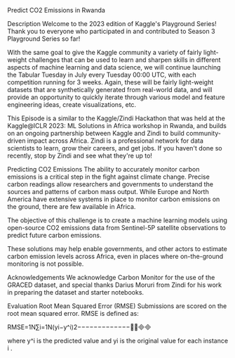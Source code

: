 Predict CO2 Emissions in Rwanda

Description
Welcome to the 2023 edition of Kaggle's Playground Series!
Thank you to everyone who participated in and contributed to Season 3 Playground Series so far!

With the same goal to give the Kaggle community a variety of fairly light-weight challenges that can be used to learn and sharpen skills in different aspects of machine learning and data science, we will continue launching the Tabular Tuesday in July every Tuesday 00:00 UTC, with each competition running for 3 weeks. Again, these will be fairly light-weight datasets that are synthetically generated from real-world data, and will provide an opportunity to quickly iterate through various model and feature engineering ideas, create visualizations, etc.

This Episode is a similar to the Kaggle/Zindi Hackathon that was held at the Kaggle@ICLR 2023: ML Solutions in Africa workshop in Rwanda, and builds on an ongoing partnership between Kaggle and Zindi to build community-driven impact across Africa. Zindi is a professional network for data scientists to learn, grow their careers, and get jobs. If you haven't done so recently, stop by Zindi and see what they're up to!



Predicting CO2 Emissions
The ability to accurately monitor carbon emissions is a critical step in the fight against climate change. Precise carbon readings allow researchers and governments to understand the sources and patterns of carbon mass output. While Europe and North America have extensive systems in place to monitor carbon emissions on the ground, there are few available in Africa.

The objective of this challenge is to create a machine learning models using open-source CO2 emissions data from Sentinel-5P satellite observations to predict future carbon emissions.

These solutions may help enable governments, and other actors to estimate carbon emission levels across Africa, even in places where on-the-ground monitoring is not possible.

Acknowledgements
We acknowledge Carbon Monitor for the use of the GRACED dataset, and special thanks Darius Moruri from Zindi for his work in preparing the dataset and starter notebooks.

Evaluation
Root Mean Squared Error (RMSE)
Submissions are scored on the root mean squared error. RMSE is defined as:

RMSE=1N∑i=1N(yi−y^i)2−−−−−−−−−−−−−⎷

where y^i
 is the predicted value and yi
 is the original value for each instance i
.
